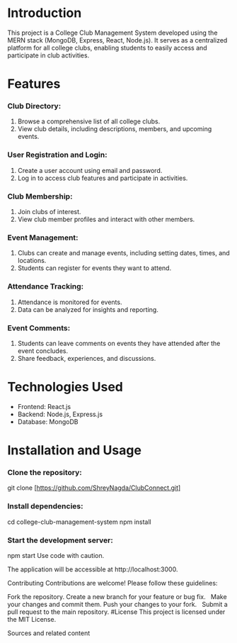 # Introduction
This project is a College Club Management System developed using the MERN stack (MongoDB, Express, React, Node.js). It serves as a centralized platform for all college clubs, enabling students to easily access and participate in club activities.

# Features
### Club Directory:

  1. Browse a comprehensive list of all college clubs.
  2. View club details, including descriptions, members, and upcoming events.
### User Registration and Login:

  1. Create a user account using email and password.
  2. Log in to access club features and participate in activities.
### Club Membership:

  1. Join clubs of interest.
  2. View club member profiles and interact with other members.
### Event Management:

  1. Clubs can create and manage events, including setting dates, times, and locations.
  2. Students can register for events they want to attend.
### Attendance Tracking:

  1. Attendance is monitored for events.
  2. Data can be analyzed for insights and reporting.
### Event Comments:

  1. Students can leave comments on events they have attended after the event concludes.
  2. Share feedback, experiences, and discussions.
# Technologies Used
- Frontend: React.js
- Backend: Node.js, Express.js
- Database: MongoDB
# Installation and Usage
### Clone the repository:

git clone [https://github.com/ShreyNagda/ClubConnect.git]

### Install dependencies:

cd college-club-management-system
npm install

### Start the development server:

npm start
Use code with caution.

The application will be accessible at http://localhost:3000.

Contributing
Contributions are welcome! Please follow these guidelines:

Fork the repository.
Create a new branch for your feature or bug fix.   
Make your changes and commit them.
Push your changes to your fork.   
Submit a pull request to the main repository.
#License
This project is licensed under the MIT License.   


Sources and related content
